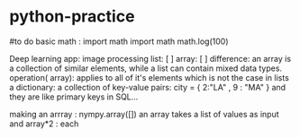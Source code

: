 # python-practice
#to do basic math : import math
import math
math.log(100)


Deep learning app: image processing
list: [ ]
array: [ ]
difference: an array is a collection of similar elements, while a list can contain mixed data types.
operation( array): applies to all of it's elements which is not the case in lists
a dictionary: a collection of key-value pairs: city = { 2:"LA" , 9 : "MA" } and they are like primary keys in SQL...

making an arrray : nympy.array([])
an array takes a list of values as input and 
array*2 : each 
